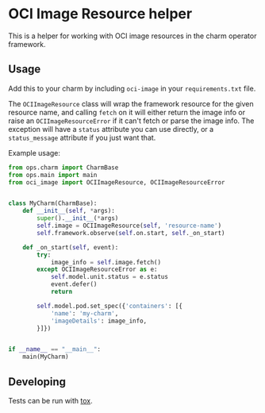 # OCI Image Resource helper

This is a helper for working with OCI image resources in the charm operator
framework.


## Usage

Add this to your charm by including `oci-image` in your `requirements.txt` file.

The `OCIImageResource` class will wrap the framework resource for the given
resource name, and calling `fetch` on it will either return the image info
or raise an `OCIImageResourceError` if it can't fetch or parse the image
info. The exception will have a `status` attribute you can use directly,
or a `status_message` attribute if you just want that.

Example usage:

```python
from ops.charm import CharmBase
from ops.main import main
from oci_image import OCIImageResource, OCIImageResourceError


class MyCharm(CharmBase):
    def __init__(self, *args):
        super().__init__(*args)
        self.image = OCIImageResource(self, 'resource-name')
        self.framework.observe(self.on.start, self._on_start)

    def _on_start(self, event):
        try:
            image_info = self.image.fetch()
        except OCIImageResourceError as e:
            self.model.unit.status = e.status
            event.defer()
            return

        self.model.pod.set_spec({'containers': [{
            'name': 'my-charm',
            'imageDetails': image_info,
        }]})


if __name__ == "__main__":
    main(MyCharm)
```

## Developing

Tests can be run with [tox](https://tox.readthedocs.io/en/latest/).
